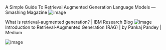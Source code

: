 A Simple Guide To Retrieval Augmented Generation Language Models — Smashing Magazine
![image](https://github.com/MiteshJalan/538_NLP_Project/assets/47392781/c376ba86-8717-4c2f-82f3-ae2319ead845)

What is retrieval-augmented generation? | IBM Research Blog
![image](https://github.com/MiteshJalan/538_NLP_Project/assets/47392781/2c7e9ca5-c4cc-427f-aa32-c369556614a9)
Introduction to Retrieval-Augmented Generation (RAG) | by Pankaj Pandey | Medium

![image](https://github.com/MiteshJalan/538_NLP_Project/assets/47392781/e5c5a28c-9bfc-4ecb-acb3-e1cc02027d84)
